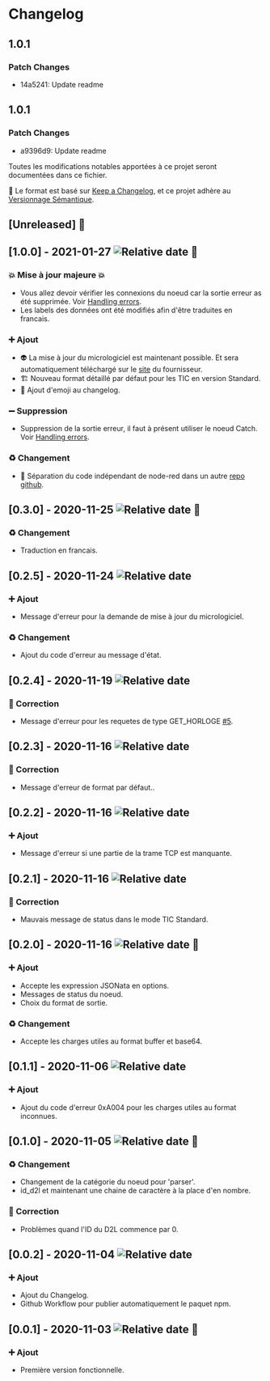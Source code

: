 # Changelog

## 1.0.1

### Patch Changes

- 14a5241: Update readme

## 1.0.1

### Patch Changes

- a9396d9: Update readme

Toutes les modifications notables apportées à ce projet seront documentées dans ce fichier.

:memo: Le format est basé sur [Keep a Changelog](https://keepachangelog.com/en/1.0.0/),
et ce projet adhère au [Versionnage Sémantique](https://semver.org/spec/v2.0.0.html).

## [Unreleased] :construction:

## [1.0.0] - 2021-01-27 ![Relative date](https://img.shields.io/date/1611767136?label=) :tada:

### :boom: Mise à jour majeure :boom:

- Vous allez devoir vérifier les connexions du noeud car la sortie erreur as été supprimée. Voir [Handling errors](https://nodered.org/docs/user-guide/handling-errors).
- Les labels des données ont été modifiés afin d'être traduites en francais.

### :heavy_plus_sign: Ajout

- :alien: La mise à jour du micrologiciel est maintenant possible. Et sera automatiquement téléchargé sur le [site](http://sicame.io/) du fournisseur.
- :building_construction: Nouveau format détaillé par défaut pour les TIC en version Standard.
- :egg: Ajout d'emoji au changelog.

### :heavy_minus_sign: Suppression

- Suppression de la sortie erreur, il faut à présent utiliser le noeud Catch. Voir [Handling errors](https://nodered.org/docs/user-guide/handling-errors).

### :recycle: Changement

- :truck: Séparation du code indépendant de node-red dans un autre [repo github](https://github.com/Zehir/eesmart-d2l).

## [0.3.0] - 2020-11-25 ![Relative date](https://img.shields.io/date/1606309301?label=) :speech_balloon:

### :recycle: Changement

- Traduction en francais.

## [0.2.5] - 2020-11-24 ![Relative date](https://img.shields.io/date/1606242883?label=)

### :heavy_plus_sign: Ajout

- Message d'erreur pour la demande de mise à jour du micrologiciel.

### :recycle: Changement

- Ajout du code d'erreur au message d'état.

## [0.2.4] - 2020-11-19 ![Relative date](https://img.shields.io/date/1605802829?label=)

### :bug: Correction

- Message d'erreur pour les requetes de type GET_HORLOGE [#5](https://github.com/Zehir/node-red-contrib-eesmart-d2l/issues/5).

## [0.2.3] - 2020-11-16 ![Relative date](https://img.shields.io/date/1605556772?label=)

### :bug: Correction

- Message d'erreur de format par défaut..

## [0.2.2] - 2020-11-16 ![Relative date](https://img.shields.io/date/1605546807?label=)

### :heavy_plus_sign: Ajout

- Message d'erreur si une partie de la trame TCP est manquante.

## [0.2.1] - 2020-11-16 ![Relative date](https://img.shields.io/date/1605543464?label=)

### :bug: Correction

- Mauvais message de status dans le mode TIC Standard.

## [0.2.0] - 2020-11-16 ![Relative date](https://img.shields.io/date/1605541033?label=) :rocket:

### :heavy_plus_sign: Ajout

- Accepte les expression JSONata en options.
- Messages de status du noeud.
- Choix du format de sortie.

### :recycle: Changement

- Accepte les charges utiles au format buffer et base64.

## [0.1.1] - 2020-11-06 ![Relative date](https://img.shields.io/date/1604690140?label=)

### :heavy_plus_sign: Ajout

- Ajout du code d'erreur 0xA004 pour les charges utiles au format inconnues.

## [0.1.0] - 2020-11-05 ![Relative date](https://img.shields.io/date/1604531360?label=) :rocket:

### :recycle: Changement

- Changement de la catégorie du noeud pour 'parser'.
- id_d2l et maintenant une chaine de caractère à la place d'en nombre.

### :bug: Correction

- Problèmes quand l'ID du D2L commence par 0.

## [0.0.2] - 2020-11-04 ![Relative date](https://img.shields.io/date/1604504235?label=)

### :heavy_plus_sign: Ajout

- Ajout du Changelog.
- Github Workflow pour publier automatiquement le paquet npm.

## [0.0.1] - 2020-11-03 ![Relative date](https://img.shields.io/date/1604449693?label=) :rocket:

### :heavy_plus_sign: Ajout

- Première version fonctionnelle.
